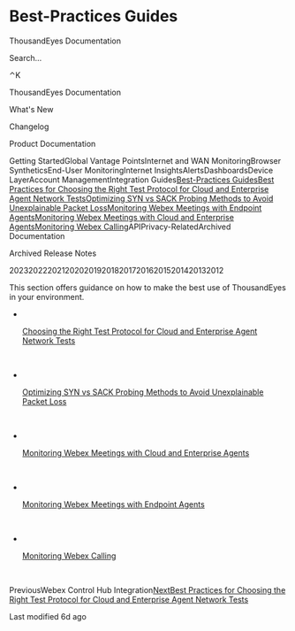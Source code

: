 # Best-Practices Guides

ThousandEyes Documentation

Search…

⌃K

ThousandEyes Documentation

What's New

Changelog

Product Documentation

Getting StartedGlobal Vantage PointsInternet and WAN MonitoringBrowser SyntheticsEnd-User MonitoringInternet InsightsAlertsDashboardsDevice LayerAccount ManagementIntegration Guides[Best-Practices Guides](broken-reference)[Best Practices for Choosing the Right Test Protocol for Cloud and Enterprise Agent Network Tests](../.gitbook/assets/how\_to\_choose\_the\_right\_test\_protocol\_for\_cloud\_and\_enterprise\_agent\_tests)[Optimizing SYN vs SACK Probing Methods to Avoid Unexplainable Packet Loss](<../.gitbook/assets/optimizing syn vs sack probing methods to avoid unexplainable packet loss (1)>)[Monitoring Webex Meetings with Endpoint Agents](<../.gitbook/assets/monitoring webex meeting with epa>)[Monitoring Webex Meetings with Cloud and Enterprise Agents](<../.gitbook/assets/monitoring webex meeting with cea (1)>)[Monitoring Webex Calling](<../.gitbook/assets/monitoring webex calling>)APIPrivacy-RelatedArchived Documentation

Archived Release Notes

202320222021202020192018201720162015201420132012

This section offers guidance on how to make the best use of ThousandEyes in your environment.

*   ​

    [Choosing the Right Test Protocol for Cloud and Enterprise Agent Network Tests](../.gitbook/assets/how\_to\_choose\_the\_right\_test\_protocol\_for\_cloud\_and\_enterprise\_agent\_tests)

    ​
*   ​

    [Optimizing SYN vs SACK Probing Methods to Avoid Unexplainable Packet Loss](<../.gitbook/assets/optimizing syn vs sack probing methods to avoid unexplainable packet loss (1)>)

    ​
*   ​

    [Monitoring Webex Meetings with Cloud and Enterprise Agents](<../.gitbook/assets/monitoring webex meeting with cea (1)>)

    ​
*   ​

    [Monitoring Webex Meetings with Endpoint Agents](<../.gitbook/assets/monitoring webex meeting with epa>)

    ​
*   ​

    [Monitoring Webex Calling](<../.gitbook/assets/monitoring webex calling>)

    ​

PreviousWebex Control Hub Integration[NextBest Practices for Choosing the Right Test Protocol for Cloud and Enterprise Agent Network Tests](../.gitbook/assets/how\_to\_choose\_the\_right\_test\_protocol\_for\_cloud\_and\_enterprise\_agent\_tests)

Last modified 6d ago
